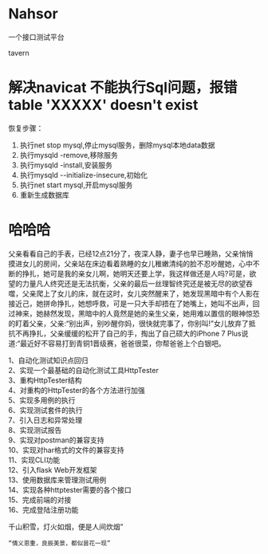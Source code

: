 # Nahsor
一个接口测试平台

tavern


# 解决navicat 不能执行Sql问题，报错table 'XXXXX' doesn't exist
恢复步骤： 
1. 执行net stop mysql,停止mysql服务，删除mysql本地data数据
2. 执行mysqld -remove,移除服务 
3. 执行mysqld -install,安装服务 
4. 执行mysqld --initialize-insecure,初始化 
5. 执行net start mysql,开启mysql服务
6. 重新生成数据库

# 哈哈哈
父亲看看自己的手表，已经12点21分了，夜深人静，妻子也早已睡熟，父亲悄悄摸进女儿的房间，父亲站在床边看着熟睡的女儿稚嫩清纯的脸不忍吵醒她，心中不断的挣扎，她可是我的亲女儿啊，她明天还要上学，我这样做还是人吗?可是，欲望的力量凡人终究还是无法抗衡，父亲的最后一丝理智终究还是被无尽的欲望吞噬，父亲爬上了女儿的床，就在这时，女儿突然醒来了，她发现黑暗中有个人影在接近己，她拼命挣扎，她想呼救，可是一只大手却捂在了她嘴上，她叫不出声，回过神来，她赫然发现，黑暗中的人竟然是她的亲生父亲，她用难以置信的眼神惊恐的盯着父亲，父亲:“别出声，别吵醒你妈，很快就完事了，你别叫!”女儿放弃了抵抗不再挣扎，父亲缓缓的松开了自己的手，掏出了自己硕大的iPhone 7 Plus说道:“最近好不容易打到青铜1晋级赛，爸爸很菜，你帮爸爸上个白银吧。


1、自动化测试知识点回归  
2、实现一个最基础的自动化测试工具HttpTester  
3、重构HttpTester结构  
4、对重构的HttpTester的各个方法进行加强  
5、实现多用例的执行  
6、实现测试套件的执行  
7、引入日志和异常处理  
8、实现测试报告  
9、实现对postman的兼容支持  
10、实现对har格式的文件的兼容支持  
11、实现CLI功能  
12、引入flask Web开发框架  
13、使用数据库来管理测试用例  
14、实现各种httptester需要的各个接口  
15、完成前端的对接  
16、完成登陆注册功能  


千山积雪，灯火如烟，便是人间炊烟”

    “情义恩重，良辰美景，都似昙花一现”
